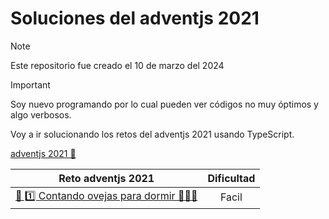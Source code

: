 
# Soluciones del adventjs 2021

> [!NOTE]  
> Este repositorio fue creado el 10 de marzo del 2024

> [!IMPORTANT]  
> Soy nuevo programando por lo cual pueden ver códigos no muy óptimos y algo verbosos.

Voy a ir solucionando los retos del adventjs 2021 usando TypeScript.


[adventjs 2021 🔗](https://2021.adventjs.dev/)

|Reto adventjs 2021 | Dificultad |
|:--:| :--:|
| [🎯 1️⃣ Contando ovejas para dormir 🐑🐑🐑](./1/README.md) | Facil |
